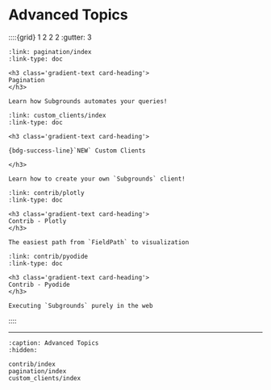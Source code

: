 # Advanced Topics

::::{grid} 1 2 2 2
:gutter: 3

```{grid-item-card}
:link: pagination/index
:link-type: doc

<h3 class='gradient-text card-heading'>
Pagination
</h3>

Learn how Subgrounds automates your queries!
```

```{grid-item-card}
:link: custom_clients/index
:link-type: doc

<h3 class='gradient-text card-heading'>

{bdg-success-line}`NEW` Custom Clients

</h3>

Learn how to create your own `Subgrounds` client!
```

```{grid-item-card}
:link: contrib/plotly
:link-type: doc

<h3 class='gradient-text card-heading'>
Contrib - Plotly
</h3>

The easiest path from `FieldPath` to visualization
```

```{grid-item-card}
:link: contrib/pyodide
:link-type: doc

<h3 class='gradient-text card-heading'>
Contrib - Pyodide
</h3>

Executing `Subgrounds` purely in the web
```

<!--```{grid-item-card}
:link: dash
:link-type: doc

<h3 class='gradient-text card-heading'>
Contrib - Dash
</h3>

Create live dashboards w/ Subgrounds
```
-->
::::

---


```{toctree}
:caption: Advanced Topics
:hidden:

contrib/index
pagination/index
custom_clients/index
```
